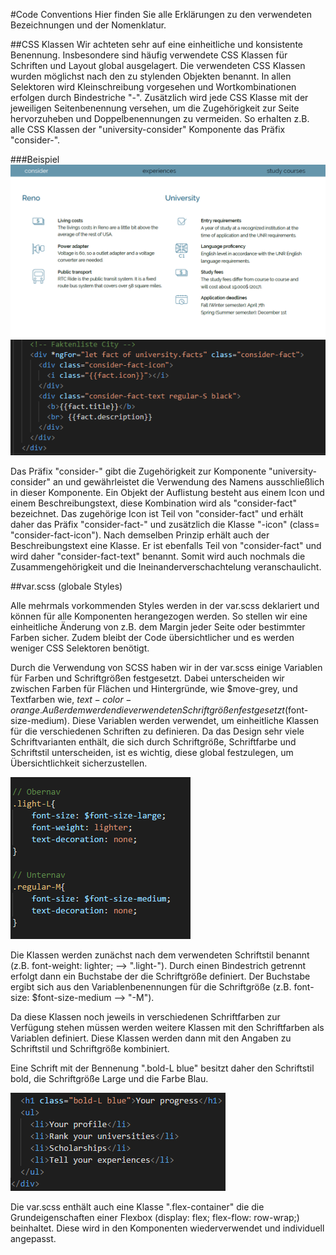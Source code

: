 #Code Conventions 
Hier finden Sie alle Erklärungen zu den verwendeten Bezeichnungen und der Nomenklatur. 

##CSS Klassen 
Wir achteten sehr auf eine einheitliche und konsistente Benennung. Insbesondere sind häufig verwendete CSS Klassen für Schriften und Layout global ausgelagert. Die verwendeten CSS Klassen wurden möglichst nach den zu stylenden Objekten benannt. In allen Selektoren wird Kleinschreibung vorgesehen und Wortkombinationen erfolgen durch Bindestriche "-". Zusätzlich wird jede CSS Klasse mit der jeweiligen Seitenbenennung versehen, um die Zugehörigkeit zur Seite hervorzuheben und Doppelbenennungen zu vermeiden. So erhalten z.B. alle CSS Klassen der "university-consider" Komponente das Präfix "consider-".

###Beispiel 
![Screenshot](img/conventions/consider_screen.png)
![Screenshot](img/conventions/consider_example.png)

Das Präfix "consider-" gibt die Zugehörigkeit zur Komponente "university-consider" an und gewährleistet die Verwendung des Namens ausschließlich in dieser Komponente. Ein Objekt der Auflistung besteht aus einem Icon und einem Beschreibungstext, diese Kombination wird als "consider-fact" bezeichnet. Das zugehörige Icon ist Teil von "consider-fact" und erhält daher das Präfix "consider-fact-" und zusätzlich die Klasse "-icon" (class= "consider-fact-icon"). Nach demselben Prinzip erhält auch der Beschreibungstext eine Klasse. Er ist ebenfalls Teil von "consider-fact" und wird daher "consider-fact-text" benannt. Somit wird auch nochmals die Zusammengehörigkeit und die Ineinanderverschachtelung veranschaulicht.

##var.scss (globale Styles) 

Alle mehrmals vorkommenden Styles werden in der var.scss deklariert und können für alle Komponenten herangezogen werden. So stellen wir eine einheitliche Änderung von z.B. dem Margin jeder Seite oder bestimmter Farben sicher. Zudem bleibt der Code übersichtlicher und es werden weniger CSS Selektoren benötigt. 

Durch die Verwendung von SCSS haben wir in der var.scss einige Variablen für Farben und Schriftgrößen festgesetzt. Dabei unterscheiden wir zwischen Farben für Flächen und Hintergründe, wie $move-grey, und Textfarben wie, $text-color-orange. Außerdem werden die verwendeten Schriftgrößen festgesetzt ($font-size-medium). Diese Variablen werden verwendet, um einheitliche Klassen für die verschiedenen Schriften zu definieren. Da das Design sehr viele Schriftvarianten enthält, die sich durch Schriftgröße, Schriftfarbe und Schriftstil unterscheiden, ist es wichtig, diese global festzulegen, um Übersichtlichkeit sicherzustellen. 

![Screenshot](img/conventions/var.png)

Die Klassen werden zunächst nach dem verwendeten Schriftstil benannt (z.B. font-weight: lighter; --> ".light-"). Durch einen Bindestrich getrennt erfolgt dann ein Buchstabe der die Schriftgröße definiert. Der Buchstabe ergibt sich aus den Variablenbenennungen für die Schriftgröße (z.B. font-size: $font-size-medium --> "-M"). 

Da diese Klassen noch jeweils in verschiedenen Schriftfarben zur Verfügung stehen müssen werden weitere Klassen mit den Schriftfarben als Variablen definiert. Diese Klassen werden dann mit den Angaben zu Schriftstil und Schriftgröße kombiniert. 

Eine Schrift mit der Bennenung ".bold-L blue" besitzt daher den Schriftstil bold, die Schriftgröße Large und die Farbe Blau. 

![Screenshot](img/conventions/schriftkombination.png)

Die var.scss enthält auch eine Klasse ".flex-container" die die Grundeigenschaften einer Flexbox (display: flex; flex-flow: row-wrap;) beinhaltet. Diese wird in den Komponenten wiederverwendet und individuell angepasst. 